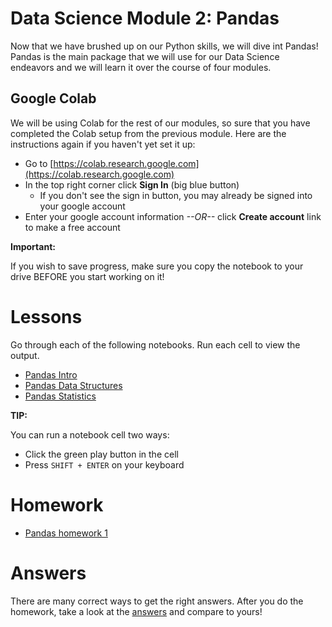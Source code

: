 # Data Science Module 2: Pandas

Now that we have brushed up on our Python skills, we will dive int Pandas! Pandas is the main package that we will use for our Data Science endeavors and we will learn it over the course of four modules.

## Google Colab

We will be using Colab for the rest of our modules, so sure that you have completed the Colab setup from the previous module. Here are the instructions again if you haven't yet set it up:

- Go to [https://colab.research.google.com](https://colab.research.google.com)
- In the top right corner click **Sign In** (big blue button)
  - If you don't see the sign in button, you may already be signed into your google account
- Enter your google account information *--OR--* click **Create account** link to make a free account

**Important:**

If you wish to save progress, make sure you copy the notebook to your drive BEFORE you start working on it!

# Lessons

Go through each of the following notebooks. Run each cell to view the output.

- [Pandas Intro](https://colab.research.google.com/github/richard-alexander/Data_Science_Course/blob/master/Pandas/Pandas_0_Intro.ipynb)
- [Pandas Data Structures](https://colab.research.google.com/github/richard-alexander/Data_Science_Course/blob/master/Pandas/Pandas_1_Data_Structure.ipynb)
- [Pandas Statistics](https://colab.research.google.com/github/richard-alexander/Data_Science_Course/blob/master/Pandas/Pandas_2_Statistics.ipynb)

**TIP:**

You can run a notebook cell two ways:
- Click the green play button in the cell
- Press `SHIFT + ENTER` on your keyboard

# Homework

- [Pandas homework 1](https://colab.research.google.com/github/cwood1967/Data_Science_Course/blob/master/Pandas/Homework1.ipynb)


# Answers

There are many correct ways to get the right answers. After you do the homework, take a look at the [answers](https://colab.research.google.com/github/richard-alexander/Data_Science_Course/blob/master/Pandas/Answers/Homework1_answers.ipynb) and compare to yours!
